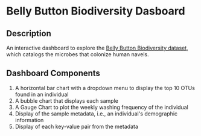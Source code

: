 # Belly Button Biodiversity Dasboard

## Description
An interactive dashboard to explore the [Belly Button Biodiversity dataset](http://robdunnlab.com/projects/belly-button-biodiversity/), which catalogs the microbes that colonize human navels.

## Dashboard Components
1. A horizontal bar chart with a dropdown menu to display the top 10 OTUs found in an individual
2. A bubble chart that displays each sample
3. A Gauge Chart to plot the weekly washing frequency of the individual
4. Display of the sample metadata, i.e., an individual's demographic information
5. Display of each key-value pair from the metadata
